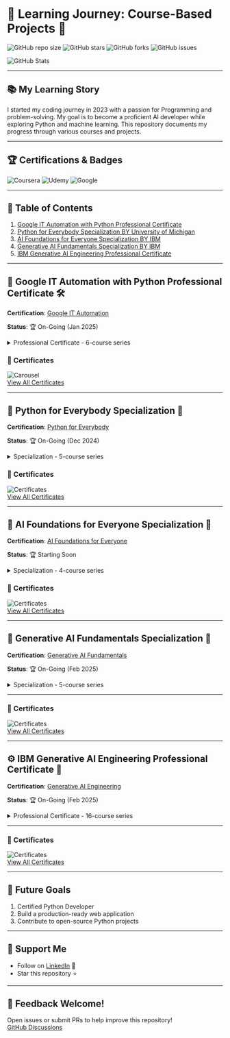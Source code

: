 # 🚀 Learning Journey: Course-Based Projects 🌟

![GitHub repo size](https://img.shields.io/github/repo-size/UsamaAli-PK/Learnings?color=blue)
![GitHub stars](https://img.shields.io/github/stars/UsamaAli-PK/Learnings?color=yellow)
![GitHub forks](https://img.shields.io/github/forks/UsamaAli-PK/Learnings?color=green)
![GitHub issues](https://img.shields.io/github/issues/UsamaAli-PK/Learnings?color=red)

![GitHub Stats](https://github-readme-stats.vercel.app/api?username=UsamaAli-PK&show_icons=true&theme=radical)

---

## 📚 My Learning Story
I started my coding journey in 2023 with a passion for Programming and problem-solving. My goal is to become a proficient AI developer while exploring Python and machine learning. This repository documents my progress through various courses and projects.

---

## 🏆 Certifications & Badges
![Coursera](https://img.shields.io/badge/Coursera-0052CC?style=for-the-badge&logo=coursera)
![Udemy](https://img.shields.io/badge/Udemy-A42249?style=for-the-badge&logo=udemy)
![Google](https://img.shields.io/badge/Google-4285F4?style=for-the-badge&logo=google)


---

## 📖 Table of Contents


1. [ Google IT Automation with Python Professional Certificate](#google-it-automation)
2. [ Python for Everybody Specialization BY University of Michigan](#Python-for-Everybody)
3. [ AI Foundations for Everyone Specialization BY IBM](#AI-Foundations-for-Everyone)
4. [ Generative AI Fundamentals Specialization BY IBM](#Generative-AI-Fundamentals-Specialization)
5. [IBM Generative AI Engineering Professional Certificate](#IBM-Generative-AI-Engineering-Professional-Certificate)




---

## 🐍  Google IT Automation with Python Professional Certificate 🛠️

**Certification**: [Google IT Automation](https://www.coursera.org/specializations/google-it-automation-python)  

**Status**: 🏆 On-Going (Jan 2025) 

<details>
<summary> 
  Professional Certificate - 6-course series
</summary>

* #### [Course 1: Crash Course on Python](#)  
* #### [Course 2: Using Python to Interact with the Operating System](https://github.com/UsamaAli-PK/Learnings/tree/e2eca4b1de08f9e3bc4d0b9a36bc7e629ee6496c/Google%20IT%20Automation%20with%20Python%20Professional%20Certificate/Using%20Python%20to%20Interact%20with%20the%20Operating%20System)  
* #### [Course 3: Introduction to Git and GitHub](#)  
* #### [Course 4: Troubleshooting and Debugging Techniques](#)  
* #### [Course 5: Configuration Management and the Cloud](#)  
* #### [Course 6: Automating Real-World Tasks with Python](#)  

</details>


### 📕 Certificates
![Carousel](assets/certificates.gif)  
[View All Certificates](certificates/)

---
## 🐍 Python for Everybody Specialization 🐍

**Certification**: [Python for Everybody](https://www.coursera.org/specializations/python#courses)  

**Status**: 🏆 On-Going (Dec 2024)  

<details>
<summary> 
  Specialization - 5-course series
</summary>

* #### [Course 1: Programming for Everybody (Getting Started with Python)](#)  
* #### [Course 2: Python Data Structures](#)  
* #### [Course 3: Using Python to Access Web Data](#)  
* #### [Course 4: Using Databases with Python](#)  
* #### [Course 5: Capstone: Retrieving, Processing, and Visualizing Data with Python](#)  

</details>


### 📕 Certificates
![Certificates](assets/certificates.gif)  
[View All Certificates](certificates/)  


---
## 🤖 AI Foundations for Everyone Specialization 🧠

**Certification**: [AI Foundations for Everyone](https://www.coursera.org/specializations/ai-foundations-ibm)  

**Status**: 🏆 Starting Soon  

<details>
<summary> 
  Specialization - 4-course series
</summary>

* #### [Course 1: Introduction to Artificial Intelligence](#)  
* #### [Course 2: Generative AI: Introduction and Applications](#)  
* #### [Course 3: Generative AI: Prompt Engineering Basics](#)  
* #### [Course 4: Building AI Powered Chatbots Without Programming](#)  

</details>

### 📕 Certificates
![Certificates](assets/certificates.gif)  
[View All Certificates](certificates/)  

---

## 🎨 Generative AI Fundamentals Specialization 🧠

**Certification**: [Generative AI Fundamentals](https://www.coursera.org/specializations/generative-ai-ibm)  

**Status**: 🏆 On-Going (Feb 2025)  

<details>
<summary> 
  Specialization - 5-course series
</summary>

* #### [Course 1: Generative AI: Introduction and Applications](#)  
* #### [Course 2: Generative AI: Prompt Engineering Basics](#)  
* #### [Course 3: Generative AI: Foundation Models and Platforms](#)  
* #### [Course 4: Generative AI: Impact, Considerations, and Ethical Issues](#)  
* #### [Course 5: Generative AI: Business Transformation and Career Growth](#)  

</details>

---

### 📕 Certificates
![Certificates](assets/certificates.gif)  
[View All Certificates](certificates/)  

---
## ⚙️ IBM Generative AI Engineering Professional Certificate 🤖

**Certification**: [Generative AI Engineering](https://www.coursera.org/professional-certificates/ibm-generative-ai-engineering)  

**Status**: 🏆 On-Going (Feb 2025)  

<details>
<summary> 
  Professional Certificate - 16-course series
</summary>

* #### [Course 1: Introduction to AI](#)  
* #### [Course 2: Generative AI Basics](#)  
* #### [Course 3: Prompt Engineering](#)  
* #### [Course 4: Python for Data Science](#)  
* #### [Course 5: AI Applications with Python](#)  
* #### [Course 6: Building Generative AI Apps](#)  
* #### [Course 7: Data Analysis with Python](#)  
* #### [Course 8: Machine Learning with Python](#)  
* #### [Course 9: Deep Learning with Keras](#)  
* #### [Course 10: Generative AI Architectures](#)  
* #### [Course 11: NLP & Language Modeling](#)  
* #### [Course 12: Transformers in NLP](#)  
* #### [Course 13: Fine-Tuning Transformers](#)  
* #### [Course 14: Advanced LLM Fine-Tuning](#)  
* #### [Course 15: AI Agents with RAG](#)  
* #### [Course 16: Capstone Project](#)  

</details>

---


### 📕 Certificates
![Certificates](assets/certificates.gif)  
[View All Certificates](certificates/)  

---


## 🎯 Future Goals
1.  Certified Python Developer  
2. Build a production-ready web application  
3. Contribute to open-source Python projects  

---

## 🤝 Support Me
- Follow on [LinkedIn](https://www.linkedin.com/in/usamaalipk/) 💼  
- Star this repository ⭐  

---

## 📢 Feedback Welcome!
Open issues or submit PRs to help improve this repository!  
[GitHub Discussions](https://github.com/UsamaAli-PK/Learnings/discussions)  
